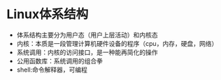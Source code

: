 # Linux体系结构

- 体系结构主要分为用户态（用户上层活动）和内核态
- 内核：本质是一段管理计算机硬件设备的程序（cpu，内存，硬盘，网络）
- 系统调用：内核的访问接口，是一种能再简化的操作
- 公用函数库：系统调用的组合拳
- shell:命令解释器，可编程
